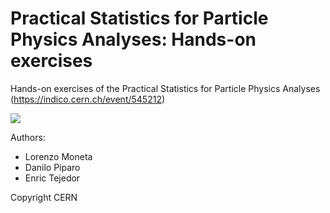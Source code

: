 # Practical Statistics for Particle Physics Analyses: Hands-on exercises
Hands-on exercises of the Practical Statistics for Particle Physics Analyses (https://indico.cern.ch/event/545212)

<a href="https://cern.ch/swanserver/cgi-bin/go/?projurl=https://github.com/dpiparo/Practical-Statistics-for-Particle-Physics-Analyses.git"> <img src="https://swanserver.web.cern.ch/swanserver/images/badge_swan_white_150.png" /></a>

Authors:
- Lorenzo Moneta
- Danilo Piparo
- Enric Tejedor

Copyright CERN
